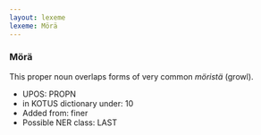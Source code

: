 ```yaml
---
layout: lexeme
lexeme: Mörä
---
```


###  Mörä

This proper noun overlaps forms of very common *möristä* (growl).
* UPOS:  PROPN
* in KOTUS dictionary under:  10
* Added from:  finer
* Possible NER class:  LAST

